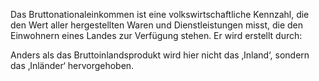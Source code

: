 Das Bruttonationaleinkommen ist eine volkswirtschaftliche Kennzahl, die den Wert aller hergestellten Waren und Dienstleistungen misst, die den Einwohnern eines Landes zur Verfügung stehen. Er wird erstellt durch:

Anders als das Bruttoinlandsprodukt wird hier nicht das ‚Inland‘, sondern das ‚Inländer‘ hervorgehoben.
